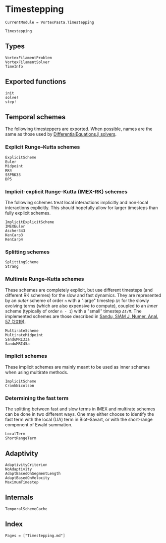 # Timestepping

```@meta
CurrentModule = VortexPasta.Timestepping
```

```@docs
Timestepping
```

## Types

```@docs
VortexFilamentProblem
VortexFilamentSolver
TimeInfo
```

## Exported functions

```@docs
init
solve!
step!
```

## Temporal schemes

The following timesteppers are exported.
When possible, names are the same as those used by [DifferentialEquations.jl solvers](https://docs.sciml.ai/DiffEqDocs/stable/solvers/ode_solve/).

### Explicit Runge–Kutta schemes

```@docs
ExplicitScheme
Euler
Midpoint
RK4
SSPRK33
DP5
```

### Implicit-explicit Runge–Kutta (IMEX-RK) schemes

The following schemes treat local interactions implicitly and non-local interactions explicitly.
This should hopefully allow for larger timesteps than fully explicit schemes.

```@docs
ImplicitExplicitScheme
IMEXEuler
Ascher343
KenCarp3
KenCarp4
```

### Splitting schemes

```@docs
SplittingScheme
Strang
```

### Multirate Runge–Kutta schemes

These schemes are completely explicit, but use different timesteps (and
different RK schemes) for the slow and fast dynamics. They are represented by
an *outer* scheme of order ``n`` with a "large" timestep ``Δt`` for the slowly
evolving terms (which are also expensive to compute), coupled to an *inner*
scheme (typically of order ``n - 1``) with a "small" timestep ``Δt/M``.
The implemented schemes are those described in [Sandu, SIAM J. Numer. Anal. 57 (2019)](https://doi.org/10.1137/18M1205492).

```@docs
MultirateScheme
MultirateMidpoint
SanduMRI33a
SanduMRI45a
```

### Implicit schemes

These implicit schemes are mainly meant to be used as inner schemes when using
multirate methods.

```@docs
ImplicitScheme
CrankNicolson
```

### Determining the fast term

The splitting between fast and slow terms in IMEX and multirate schemes can be done in two different ways.
One may either choose to identify the fast term with the local (LIA) term in Biot–Savart, or with the short-range component of Ewald summation.

```@docs
LocalTerm
ShortRangeTerm
```

## Adaptivity

```@docs
AdaptivityCriterion
NoAdaptivity
AdaptBasedOnSegmentLength
AdaptBasedOnVelocity
MaximumTimestep
```

## Internals

```@docs
TemporalSchemeCache
```

## Index

```@index
Pages = ["Timestepping.md"]
```
